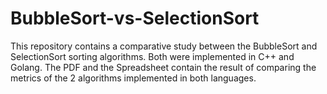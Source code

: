 # BubbleSort-vs-SelectionSort
This repository contains a comparative study between the BubbleSort and SelectionSort sorting algorithms. Both were implemented in C++ and Golang. The PDF and the Spreadsheet contain the result of comparing the metrics of the 2 algorithms implemented in both languages.
